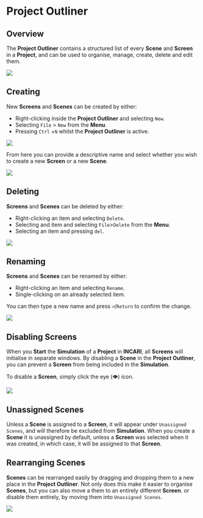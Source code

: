 # Project Outliner

## Overview

The **Project Outliner** contains a structured list of every **Scene** and **Screen** in a **Project**, and can be used to organise, manage, create, delete and edit them.

![](../../../.gitbook/assets/projectoutliner.png)

## Creating

New **Screens** and **Scenes** can be created by either:

* Right-clicking inside the **Project Outliner** and selecting `New`.
* Selecting `File` &gt; `New` from the **Menu**.
* Pressing `Ctrl` +`N` whilst the **Project Outliner** is active.

![](../../../.gitbook/assets/projectoutlinernew.png)

From here you can provide a descriptive name and select whether you wish to create a new **Screen** or a new **Scene**.

![](../../../.gitbook/assets/projectoutlinernewscreen.png)

## Deleting

**Screens** and **Scenes** can be deleted by either:

* Right-clicking an item and selecting `Delete`.
* Selecting and item and selecting `File`&gt;`Delete` from the **Menu**.
* Selecting an item and pressing `del`.

![](../../../.gitbook/assets/projectoutlinerdelete.png)

## Renaming

**Screens** and **Scenes** can be renamed by either:

* Right-clicking an item and selecting `Rename`.
* Single-clicking on an already selected item.

You can then type a new name and press **`⏎`**/`Return` to confirm the change.

![](../../../.gitbook/assets/projectoutlinerrename.png)

## Disabling Screens

When you **Start** the **Simulation** of a **Project** in **INCARI**, all **Screens** will initialise in separate windows. By disabling a **Scene** in the **Project Outliner**, you can prevent a **Screen** from being included in the **Simulation**.

To disable a **Screen**, simply click the eye \(👁\) icon.

![](../../../.gitbook/assets/projectoutlinerdisable.gif)

## Unassigned Scenes

Unless a **Scene** is assigned to a **Screen**, it will appear under `Unassigned Scenes`, and will therefore be excluded from **Simulation**. When you create a **Scene** it is unassigned by default, unless a **Screen** was selected when it was created, in which case, it will be assigned to that **Screen**.

## Rearranging Scenes

**Scenes** can be rearranged easily by dragging and dropping them to a new place in the **Project Outliner**. Not only does this make it easier to organise **Scenes**, but you can also move a them to an entirely different **Screen**. or disable them entirely, by moving them into `Unassigned Scenes`.

![](../../../.gitbook/assets/projectoutlinerrearrange%20%281%29.gif)

